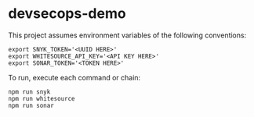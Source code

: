 # devsecops-demo

This project assumes environment variables of the following conventions:

```
export SNYK_TOKEN='<UUID HERE>'
export WHITESOURCE_API_KEY='<API KEY HERE>'
export SONAR_TOKEN='<TOKEN HERE>'
```

To run, execute each command or chain:

```
npm run snyk
npm run whitesource
npm run sonar
```
